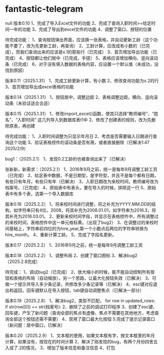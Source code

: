 # fantastic-telegram
null
版本0.10
1、完成了导入Excel文件的功能
2、完成了查询入职时间>=给定时间一年的功能
3、完成了导出到excel文件的功能
4、调整了窗口、按钮的位置


待完成功能：
1、查询按钮弹出界面，应该换一张表格，并自动更新工龄（这个功能不要了，改为先更新工龄，再查询）
2、工龄计算，应改成有小数的（已完成），而我们查询出来的应该是x.1的那些行（已完成）
3、首页增加导出功能（已完成）
4、按钮都让他们居中（已完成，手搓）
5、表格应该增加横向、竖向滚动条（已完成）
6、对于没有填入数据的表格内容，应设置一个默认值（未成功，没找到原因）

版本0.11（2025.1.31）
1、完成工龄更新计算，有小数
2、修改查询功能为x.2的行
3、首页增加导出成excel表格的功能

版本0.14（2025.1.31）
1、按钮居中，调整边距
2、表格调整边距，横向、竖向滚动条（未验证适合合适）

版本0.15（2025.1.31）
1、修改import_excel()函数，使其只选择“教师编号”、“姓名”、“入职时间” 这几列导入到数据库表t1中
2、修改了创建表的规则，改为先删除原表，再创建


待完成功能：
1、入职时间调整为只显示年月日
2、考虑是否需要输入日期进行查询这个功能
3、验证表格控件的滚动条是否有用，或者直接删除（已解决1:47 2025/2/9）


bug1：（2025.2.1）
1、发现0.2工龄的也被查询出来了（已解决）

张新新，新需求：（2025.2.1）
1、2016年9月之前，统一是每年9月调整工龄工资（已完成）
2、给定表中数据，不是日期型，是字符型，并且不是每个都有日期，有些只有年月，有些只有年（已解决）
3、入职日期改为来校时间，教师编号改为档案号。（已完成）
4、原始表中有表头，要在导入的时候，排除这一行
5、原始表中有多个表，选第一个导入数据库

版本0.16（2025.2.2）
1、将来校时间进行调整，将之补充为YYYY.MM.DD的结构，如字符串只有4位，2008，将其补充为2008.01.01，如字符串为2016.3，将其补充为2016.03.01。
2、更新来校时间字段，并显示在表格控件中，所有调整过的来校时间，表格控件中这一单元格标黄。（出现了bug2）
3、在调整过的来校时间基础上，字符串前四位的为hire_year,第一个小数点后两位的字符串转换为hire_month。
4、重新计算工龄。
5、完成了字段名更新。

版本0.17（2025.2.2）
1、2016年9月之前，统一是每年9月调整工龄工资

版本0.18（2025.2.2）
1、调整布局
2、创建了窗口图标
3、解决bug2（2025.2.8完成）

待完成：
1、调试bug2（已完成）
2、放大缩小的时候，能不能自动控制所有按钮和表格的布局（自动缩放），另一个思路，让最大化按钮失效（已解决）
3、可做一个提示共导入多少条记录，共修改多少条记录等（已解决）
4、esc键对应退出和返回，回车键默认在导入按钮，tab键自动调整焦点（已解决一部分）


版本0.19（2025.2.8）
1、解决bug2，类型不匹配，
            for row in updated_rows:
                if str(row[0]) == str(档案号):
2、删除了之前的调试打印程序
3、创建了esc键、回车键，产生了新问题（查询全部的焦点有虚像、焦点不需要在其他地方，考虑查询全部这个按钮还需不需要）
4、禁用了窗口最大化按钮
5.完成了提示记录窗口（新问题：居中窗口，已解决）

版本0.20（2025.2.9）
1、文本框的使用，如果文本框有字，按文本框里的年月计算，如果没有，按现在的时间计算
2、解决了刚发现的bug，有两个月份四舍五入成了.2的情况，
3、增加了版本信息和备注信息
4、打包




